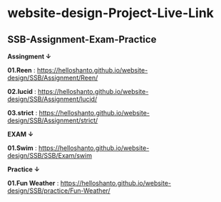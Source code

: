 # website-design-Project-Live-Link

## SSB-Assignment-Exam-Practice

**Assingment ↓**

**01.Reen** : https://helloshanto.github.io/website-design/SSB/Assignment/Reen/

**02.lucid** : https://helloshanto.github.io/website-design/SSB/Assignment/lucid/

**03.strict** : https://helloshanto.github.io/website-design/SSB/Assignment/strict/

**EXAM ↓**

**01.Swim** : https://helloshanto.github.io/website-design/SSB/SSB/Exam/swim

**Practice ↓**

**01.Fun Weather** : https://helloshanto.github.io/website-design/SSB/practice/Fun-Weather/
